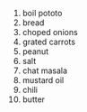 1. boil pototo
2. bread
3. choped onions
4. grated carrots
5. peanut
6. salt
7. chat masala
8. mustard oil
9. chili
10. butter